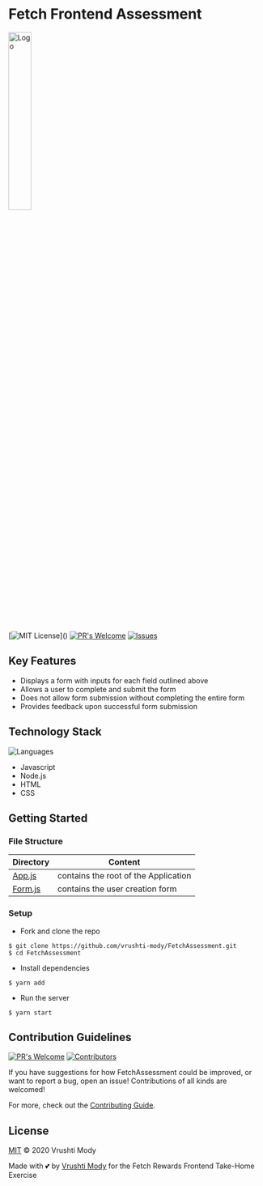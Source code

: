# Fetch Frontend Assessment
<img src="https://mma.prnewswire.com/media/1309683/Fetch_Rewards_Logo.jpg?p=facebook" style="align:center" width="30%" alt="Logo">

[![MIT License](https://img.shields.io/apm/l/atomic-design-ui.svg?)]() 
[![PR's Welcome](https://img.shields.io/badge/PRs-welcome-brightgreen.svg?style=flat)](https://github.com/vrushti-mody/FetchAssessment/pulls)
[![Issues](https://img.shields.io/github/issues-raw/vrushti-mody/FetchAssessment)](https://github.com/vrushti-mody/FetchAssessment/issues) 

## Key Features

- Displays a form with inputs for each field outlined above
- Allows a user to complete and submit the form
- Does not allow form submission without completing the entire form
- Provides feedback upon successful form submission


## Technology Stack
![Languages](https://img.shields.io/github/languages/count/vrushti-mody/FetchAssessment)
- Javascript
- Node.js
- HTML
- CSS

## Getting Started

### File Structure

| Directory                                                                                         | Content                      |
| --------------------------------------------------------------------------------------------------| ---------------------------- |
| [App.js](https://github.com/vrushti-mody/FetchAssessment/tree/master/src/App.js) | contains the root of the Application |
| [Form.js](https://github.com/vrushti-mody/FetchAssessment/tree/master/src/Form.js)   | contains the user creation form         |

### Setup

- Fork and clone the repo

```
$ git clone https://github.com/vrushti-mody/FetchAssessment.git
$ cd FetchAssessment
```

- Install dependencies
```
$ yarn add
```

- Run the server
```
$ yarn start
```

## Contribution Guidelines
[![PR's Welcome](https://img.shields.io/github/issues-pr-raw/vrushti-mody/FetchAssessment)]()
[![Contributors](https://img.shields.io/github/contributors/vrushti-mody/FetchAssessment)]()

If you have suggestions for how FetchAssessment could be improved, or want to report a bug, open an issue! Contributions of all kinds are welcomed!

For more, check out the [Contributing Guide](./CONTRIBUTING.md).

## License

[MIT](LICENSE) © 2020 Vrushti Mody

Made with 💕 by [Vrushti Mody](https://github.com/vrushti-mody) for the Fetch Rewards Frontend Take-Home Exercise

